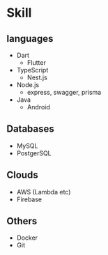 # Skill

## languages
- Dart
  - Flutter
- TypeScript
  - Nest.js
- Node.js
  - express, swagger, prisma
- Java
  - Android
## Databases
- MySQL
- PostgerSQL
## Clouds
- AWS (Lambda etc)
- Firebase
## Others
- Docker
- Git
